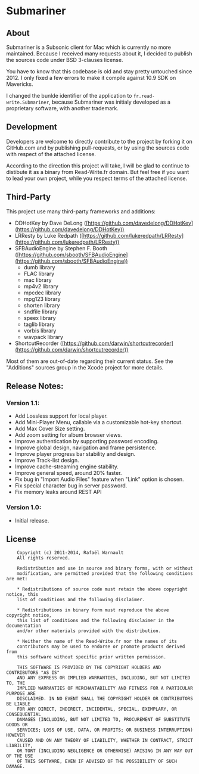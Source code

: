 # Submariner

## About

Submariner is a Subsonic client for Mac which is currently no more maintained. Because I received many requests about it, I decided to publish the sources code under BSD 3-clauses license. 

You have to know that this codebase is old and stay pretty untouched since 2012. I only fixed a few errors to make it compile against 10.9 SDK on Mavericks. 

I changed the bunlde identifier of the application to `fr.read-write.Submariner`, because Submariner was initialy developed as a proprietary software, with another trademark. 

## Development

Developers are welcome to directly contribute to the project by forking it on GitHub.com and by publishing pull-requests, or by using the sources code with respect of the attached license.

According to the direction this project will take, I will be glad to continue to distibute it as a binary from Read-Write.fr domain. But feel free if you want to lead your own project, while you respect terms of the attached license. 

## Third-Party

This project use many third-party frameworks and additions:

* DDHotKey by Dave DeLong ([https://github.com/davedelong/DDHotKey](https://github.com/davedelong/DDHotKey))
* LRResty by Luke Redpath ([https://github.com/lukeredpath/LRResty](https://github.com/lukeredpath/LRResty))
* SFBAudioEngine by Stephen F. Booth ([https://github.com/sbooth/SFBAudioEngine](https://github.com/sbooth/SFBAudioEngine))
	- dumb library	- FLAC library	- mac library	- mp4v2 library	- mpcdec library	- mpg123 library	- shorten library	- sndfile library	- speex library	- taglib library	- vorbis library	- wavpack library
* ShortcutRecorder ([https://github.com/darwin/shortcutrecorder](https://github.com/darwin/shortcutrecorder))

Most of them are out-of-date regarding their current status. See the "Additions" sources group in the Xcode project for more details. 

## Release Notes:

### Version 1.1:

* Add Lossless support for local player.
* Add Mini-Player Menu, callable via a customizable hot-key shortcut.
* Add Max Cover Size setting.
* Add zoom setting for album browser views.
* Improve authentication by supporting password encoding.
* Improve global design, navigation and frame persistence.
* Improve player progress bar stability and design.
* Improve Track-list design.
* Improve cache-streaming engine stability.
* Improve general speed, around 20% faster.
* Fix bug in "Import Audio Files" feature when "Link" option is chosen.
* Fix special character bug in server password.
* Fix memory leaks around REST API

### Version 1.0:

* Initial release.

## License

		Copyright (c) 2011-2014, Rafaël Warnault
		All rights reserved.
		
		Redistribution and use in source and binary forms, with or without
		modification, are permitted provided that the following conditions are met:
		
		* Redistributions of source code must retain the above copyright notice, this
		list of conditions and the following disclaimer.
		
		* Redistributions in binary form must reproduce the above copyright notice,
		this list of conditions and the following disclaimer in the documentation
		and/or other materials provided with the distribution.
		
		* Neither the name of the Read-Write.fr nor the names of its
		contributors may be used to endorse or promote products derived from
		this software without specific prior written permission.
		
		THIS SOFTWARE IS PROVIDED BY THE COPYRIGHT HOLDERS AND CONTRIBUTORS "AS IS"
		AND ANY EXPRESS OR IMPLIED WARRANTIES, INCLUDING, BUT NOT LIMITED TO, THE
		IMPLIED WARRANTIES OF MERCHANTABILITY AND FITNESS FOR A PARTICULAR PURPOSE ARE
		DISCLAIMED. IN NO EVENT SHALL THE COPYRIGHT HOLDER OR CONTRIBUTORS BE LIABLE
		FOR ANY DIRECT, INDIRECT, INCIDENTAL, SPECIAL, EXEMPLARY, OR CONSEQUENTIAL
		DAMAGES (INCLUDING, BUT NOT LIMITED TO, PROCUREMENT OF SUBSTITUTE GOODS OR
		SERVICES; LOSS OF USE, DATA, OR PROFITS; OR BUSINESS INTERRUPTION) HOWEVER
		CAUSED AND ON ANY THEORY OF LIABILITY, WHETHER IN CONTRACT, STRICT LIABILITY,
		OR TORT (INCLUDING NEGLIGENCE OR OTHERWISE) ARISING IN ANY WAY OUT OF THE USE
		OF THIS SOFTWARE, EVEN IF ADVISED OF THE POSSIBILITY OF SUCH DAMAGE.